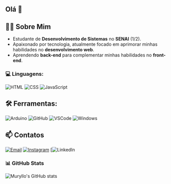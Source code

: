 ## Olá 👋

<!--
**Muryllost/Muryllost** is a ✨ _special_ ✨ repository because its `README.md` (this file) appears on your GitHub profile.

Here are some ideas to get you started:

- 🔭 I’m currently working on ...
- 🌱 I’m currently learning ...
- 👯 I’m looking to collaborate on ...
- 🤔 I’m looking for help with ...
- 💬 Ask me about ...
- 📫 How to reach me: ...
- 😄 Pronouns: ...
- ⚡ Fun fact: ...
-->
## 👨‍💻 Sobre Mim
- Estudante de **Desenvolvimento de Sistemas** no **SENAI** (1/2).
- Apaixonado por tecnologia, atualmente focado em aprimorar minhas habilidades no **desenvolvimento web**.
- Aprendendo **back-end** para complementar minhas habilidades no **front-end**.

### 💻 Linguagens:
![HTML](https://img.shields.io/badge/HTML5-E34F26?style=flat-square&logo=html5&logoColor=white)
![CSS](https://img.shields.io/badge/CSS3-1572B6?style=flat-square&logo=css3&logoColor=white)
![JavaScript](https://img.shields.io/badge/JavaScript-F7DF1E?style=flat-square&logo=javascript&logoColor=black)


## 🛠 Ferramentas:
![Arduino](https://img.shields.io/badge/Arduino-00979D?style=flat-square&logo=arduino&logoColor=white)
![GitHub](https://img.shields.io/badge/GitHub-181717?style=flat-square&logo=github&logoColor=white)
![VSCode](https://img.shields.io/badge/VSCode-007ACC?style=flat-square&logo=visual-studio-code&logoColor=white)
![Windows](https://img.shields.io/badge/Windows-0078D6?style=flat-square&logo=windows&logoColor=white)

## 📫 Contatos
[![Email](https://img.shields.io/badge/Email-D14836?style=for-the-badge&logo=gmail&logoColor=white)](mailto:muryteixeira14@gmail.com)
[![Instagram](https://img.shields.io/badge/Instagram-E4405F?style=for-the-badge&logo=instagram&logoColor=white)](https://www.instagram.com/Muryllostx8)
[![LinkedIn](https://img.shields.io/badge/LinkedIn-Muryllo%20Teixeira-blue?style=for-the-badge&logo=linkedin&logoColor=white)



### 📊 GitHub Stats
![Muryllo's GitHub stats](https://github-readme-stats.vercel.app/api?username=Muryllost&show_icons=true&title_color=8A2BE2&text_color=FFFFFF&icon_color=00BFFF&bg_color=1C1C1C&border_radius=15&cache_seconds=2300)




